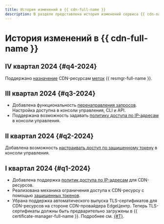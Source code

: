 ```yaml
---
title: История изменений в {{ cdn-full-name }}
description: В разделе представлена история изменений сервиса {{ cdn-name }}.
---
```


# История изменений в {{ cdn-full-name }}

## IV квартал 2024 {#q4-2024}

Поддержано [назначение](./operations/resources/labeling.md) CDN-ресурсам [меток](./concepts/labels.md) {{ resmgr-full-name }}.

## III квартал 2024 {#q3-2024}

* Добавлена функциональность [перенаправления запросов](./concepts/http-rewrite.md). Настройка доступна в консоли управления, CLI и API.
* Поддержана возможность задавать [политику доступа по IP-адресам](./concepts/ip-address-acl.md) в консоли управления.

## II квартал 2024 {#q2-2024}

Добавлена возможность [настраивать доступ по защищенному токену](./operations/resources/enable-secure-token.md) в консоли управления.

## I квартал 2024 {#q1-2024}

* Добавлена поддержка [политик доступа по IP-адресам](./concepts/ip-address-acl.md) для CDN-ресурсов.
* Реализована механика ограничения доступа к CDN-ресурсу с помощью [защищенных токенов](./concepts/secure-tokens.md).
* Убрана поддержка автоматического выпуска TLS-сертификатов для CDN-ресурсов на стороне CDN-провайдера EdgeЦентр. Теперь TLS-сертификаты должны быть предварительно загружены в {{ certificate-manager-full-name }}. Подробнее см. [{#T}](./concepts/clients-to-servers-tls.md).

